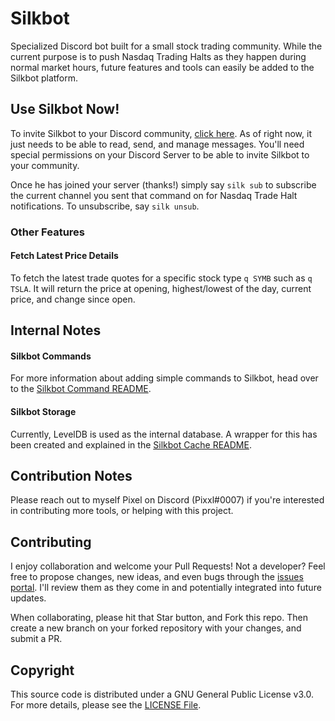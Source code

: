 # Silkbot
Specialized Discord bot built for a small stock trading community. While the current purpose is to push Nasdaq Trading Halts as they happen during normal market hours, future features and tools can easily be added to the Silkbot platform.

## Use Silkbot Now!
To invite Silkbot to your Discord community, [click here](ttps://discord.com/oauth2/authorize?client_id=723210061479936090&scope=bot&permissions=93248). As of right now, it just needs to be able to read, send, and manage messages. You'll need special permissions on your Discord Server to be able to invite Silkbot to your community.

Once he has joined your server (thanks!) simply say `silk sub` to subscribe the current channel you sent that command on for Nasdaq Trade Halt notifications. To unsubscribe, say `silk unsub`.

### Other Features
#### Fetch Latest Price Details
To fetch the latest trade quotes for a specific stock type `q SYMB` such as `q TSLA`. It will return the price at opening, highest/lowest of the day, current price, and change since open.

## Internal Notes
#### Silkbot Commands
For more information about adding simple commands to Silkbot, head over to the [Silkbot Command README](lib/classes/silkbot/commands).

#### Silkbot Storage
Currently, LevelDB is used as the internal database. A wrapper for this has been created and explained in the [Silkbot Cache README](lib/classes/cache).

## Contribution Notes
Please reach out to myself Pixel on Discord (Pixxl#0007) if you're interested in contributing more tools, or helping with this project.

## Contributing
I enjoy collaboration and welcome your Pull Requests! Not a developer? Feel free to propose changes, new ideas, and even bugs through the [issues portal](https://github.com/manbearpixel/djs-silkbot/issues). I'll review them as they come in and potentially integrated into future updates.

When collaborating, please hit that Star button, and Fork this repo. Then create a new branch on your forked repository with your changes, and submit a PR.

## Copyright
This source code is distributed under a GNU General Public License v3.0. For more details, please see the [LICENSE File](LICENSE).
